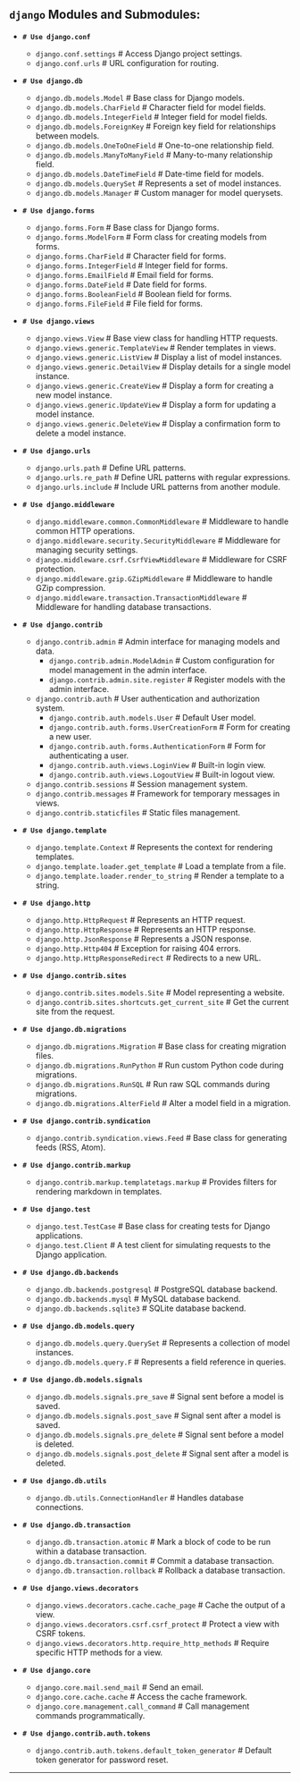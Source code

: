 ## **`django` Modules and Submodules:**

- **`# Use django.conf`**
  - `django.conf.settings` # Access Django project settings.
  - `django.conf.urls` # URL configuration for routing.

- **`# Use django.db`**
  - `django.db.models.Model` # Base class for Django models.
  - `django.db.models.CharField` # Character field for model fields.
  - `django.db.models.IntegerField` # Integer field for model fields.
  - `django.db.models.ForeignKey` # Foreign key field for relationships between models.
  - `django.db.models.OneToOneField` # One-to-one relationship field.
  - `django.db.models.ManyToManyField` # Many-to-many relationship field.
  - `django.db.models.DateTimeField` # Date-time field for models.
  - `django.db.models.QuerySet` # Represents a set of model instances.
  - `django.db.models.Manager` # Custom manager for model querysets.

- **`# Use django.forms`**
  - `django.forms.Form` # Base class for Django forms.
  - `django.forms.ModelForm` # Form class for creating models from forms.
  - `django.forms.CharField` # Character field for forms.
  - `django.forms.IntegerField` # Integer field for forms.
  - `django.forms.EmailField` # Email field for forms.
  - `django.forms.DateField` # Date field for forms.
  - `django.forms.BooleanField` # Boolean field for forms.
  - `django.forms.FileField` # File field for forms.

- **`# Use django.views`**
  - `django.views.View` # Base view class for handling HTTP requests.
  - `django.views.generic.TemplateView` # Render templates in views.
  - `django.views.generic.ListView` # Display a list of model instances.
  - `django.views.generic.DetailView` # Display details for a single model instance.
  - `django.views.generic.CreateView` # Display a form for creating a new model instance.
  - `django.views.generic.UpdateView` # Display a form for updating a model instance.
  - `django.views.generic.DeleteView` # Display a confirmation form to delete a model instance.

- **`# Use django.urls`**
  - `django.urls.path` # Define URL patterns.
  - `django.urls.re_path` # Define URL patterns with regular expressions.
  - `django.urls.include` # Include URL patterns from another module.

- **`# Use django.middleware`**
  - `django.middleware.common.CommonMiddleware` # Middleware to handle common HTTP operations.
  - `django.middleware.security.SecurityMiddleware` # Middleware for managing security settings.
  - `django.middleware.csrf.CsrfViewMiddleware` # Middleware for CSRF protection.
  - `django.middleware.gzip.GZipMiddleware` # Middleware to handle GZip compression.
  - `django.middleware.transaction.TransactionMiddleware` # Middleware for handling database transactions.

- **`# Use django.contrib`**
  - `django.contrib.admin` # Admin interface for managing models and data.
    - `django.contrib.admin.ModelAdmin` # Custom configuration for model management in the admin interface.
    - `django.contrib.admin.site.register` # Register models with the admin interface.
  - `django.contrib.auth` # User authentication and authorization system.
    - `django.contrib.auth.models.User` # Default User model.
    - `django.contrib.auth.forms.UserCreationForm` # Form for creating a new user.
    - `django.contrib.auth.forms.AuthenticationForm` # Form for authenticating a user.
    - `django.contrib.auth.views.LoginView` # Built-in login view.
    - `django.contrib.auth.views.LogoutView` # Built-in logout view.
  - `django.contrib.sessions` # Session management system.
  - `django.contrib.messages` # Framework for temporary messages in views.
  - `django.contrib.staticfiles` # Static files management.

- **`# Use django.template`**
  - `django.template.Context` # Represents the context for rendering templates.
  - `django.template.loader.get_template` # Load a template from a file.
  - `django.template.loader.render_to_string` # Render a template to a string.

- **`# Use django.http`**
  - `django.http.HttpRequest` # Represents an HTTP request.
  - `django.http.HttpResponse` # Represents an HTTP response.
  - `django.http.JsonResponse` # Represents a JSON response.
  - `django.http.Http404` # Exception for raising 404 errors.
  - `django.http.HttpResponseRedirect` # Redirects to a new URL.

- **`# Use django.contrib.sites`**
  - `django.contrib.sites.models.Site` # Model representing a website.
  - `django.contrib.sites.shortcuts.get_current_site` # Get the current site from the request.

- **`# Use django.db.migrations`**
  - `django.db.migrations.Migration` # Base class for creating migration files.
  - `django.db.migrations.RunPython` # Run custom Python code during migrations.
  - `django.db.migrations.RunSQL` # Run raw SQL commands during migrations.
  - `django.db.migrations.AlterField` # Alter a model field in a migration.

- **`# Use django.contrib.syndication`**
  - `django.contrib.syndication.views.Feed` # Base class for generating feeds (RSS, Atom).

- **`# Use django.contrib.markup`**
  - `django.contrib.markup.templatetags.markup` # Provides filters for rendering markdown in templates.

- **`# Use django.test`**
  - `django.test.TestCase` # Base class for creating tests for Django applications.
  - `django.test.Client` # A test client for simulating requests to the Django application.

- **`# Use django.db.backends`**
  - `django.db.backends.postgresql` # PostgreSQL database backend.
  - `django.db.backends.mysql` # MySQL database backend.
  - `django.db.backends.sqlite3` # SQLite database backend.

- **`# Use django.db.models.query`**
  - `django.db.models.query.QuerySet` # Represents a collection of model instances.
  - `django.db.models.query.F` # Represents a field reference in queries.

- **`# Use django.db.models.signals`**
  - `django.db.models.signals.pre_save` # Signal sent before a model is saved.
  - `django.db.models.signals.post_save` # Signal sent after a model is saved.
  - `django.db.models.signals.pre_delete` # Signal sent before a model is deleted.
  - `django.db.models.signals.post_delete` # Signal sent after a model is deleted.

- **`# Use django.db.utils`**
  - `django.db.utils.ConnectionHandler` # Handles database connections.

- **`# Use django.db.transaction`**
  - `django.db.transaction.atomic` # Mark a block of code to be run within a database transaction.
  - `django.db.transaction.commit` # Commit a database transaction.
  - `django.db.transaction.rollback` # Rollback a database transaction.

- **`# Use django.views.decorators`**
  - `django.views.decorators.cache.cache_page` # Cache the output of a view.
  - `django.views.decorators.csrf.csrf_protect` # Protect a view with CSRF tokens.
  - `django.views.decorators.http.require_http_methods` # Require specific HTTP methods for a view.

- **`# Use django.core`**
  - `django.core.mail.send_mail` # Send an email.
  - `django.core.cache.cache` # Access the cache framework.
  - `django.core.management.call_command` # Call management commands programmatically.

- **`# Use django.contrib.auth.tokens`**
  - `django.contrib.auth.tokens.default_token_generator` # Default token generator for password reset.

---
